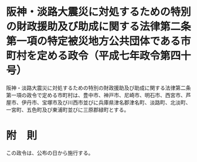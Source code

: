 # 阪神・淡路大震災に対処するための特別の財政援助及び助成に関する法律第二条第一項の特定被災地方公共団体である市町村を定める政令（平成七年政令第四十号）
阪神・淡路大震災に対処するための特別の財政援助及び助成に関する法律第二条第一項の政令で定める市町村は、豊中市、神戸市、尼崎市、明石市、西宮市、芦屋市、伊丹市、宝塚市及び川西市並びに兵庫県津名郡津名町、淡路町、北淡町、一宮町、五色町及び東浦町並びに三原郡緑町とする。
# 附　則
この政令は、公布の日から施行する。
